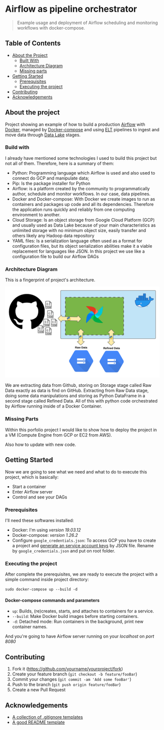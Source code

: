 # Airflow as pipeline orchestrator 
> Example usage and deployment of Airflow scheduling and monitoring workflows with docker-compose.


## Table of Contents

* [About the Project](#about-the-project)
  * [Built With](#built-with)
  * [Architecture Diagram](#architecture)
  * [Missing parts](#missing-parts)
* [Getting Started](#getting-started)
  * [Prerequisites](#prerequisites)
  * [Executing the project](#installation)
* [Contributing](#contributing)
* [Acknowledgements](#acknowledgements)

## About the project

Project showing an example of how to build a production [Airflow](https://airflow.apache.org/) with [Docker](https://www.docker.com/), managed by [Docker-compose](https://docs.docker.com/compose/) and using [ELT](https://en.wikipedia.org/wiki/Extract,_load,_transform) pipelines to ingest and move data through [Data Lake](https://aws.amazon.com/big-data/datalakes-and-analytics/what-is-a-data-lake/) stages.

### Build with
I already have mentioned some technologies I used to build this project but not all of them. Therefore, here is a summary of them:

* Python: Programming language which Airflow is used and also used to connect do GCP and manipulate data;
* Pip: Is the package installer for Python
* Airflow: is a platform created by the community to programmatically author, schedule and monitor workflows. In our case, data pipelines.
* Docker and Docker-compose: With Docker we create images to run as containers and packages up code and all its dependencies. Therefore the application runs quickly and reliably from one computing environment to another.
* Cloud Storage: Is an object storage from Google Cloud Platform (GCP) and usually used as Data Lake because of your main characteristics as unlimited storage with no minimum object size, easily transfer and others likely any Hadoop data repository
* YAML files: Is a serialization language often used as a format for configuration files, but its object serialization abilities make it a viable replacement for languages like JSON. In this project we use like a configuration file to build our Airflow DAGs

### Architecture Diagram
This is a fingerprint of project's architecture.

![Project Architecture](/images/project-architecture.png)

We are extracting data from Github, storing on Storage stage called Raw Data exactly as data is find on GitHub. Extracting from Raw Data stage, doing some data manipulations and storing as Python DataFrame in a second stage called Refined Data. All of this with python code orchestrated by Airflow running inside of a Docker Container. 

### Missing Parts

Within this porfolio project I would like to show how to deploy the project in a VM (Compute Engine from GCP or EC2 from AWS).

Also how to update with new code.

## Getting Started

Now we are going to see what we need and what to do to execute this project, which is basically:
* Start a container
* Enter Airflow server
* Control and see your DAGs

### Prerequisites

I'll need these softwares installed:

* Docker: I'm using _version 19.03.12_
* Docker-compose: _version 1.26.2_
* Configure `google_credentials.json`: To access GCP you have to create a project and [generate an service account keys](https://cloud.google.com/iam/docs/creating-managing-service-account-keys) by JSON file. Rename by `google_credentials.json` and put on root folder.

### Executing the project
After complete the prerequisites, we are ready to execute the project with a simple command inside project directory:

`sudo docker-compose up --build -d`

#### Docker-compose commands and parameters

* `up`: Builds, (re)creates, starts, and attaches to containers for a service.
* `--build`: Make Docker build images before starting containers.
* `-d`: Detached mode: Run containers in the background, print new container names.

And you're going to have Airflow server running on your *localhost* on *port 8080*

## Contributing

1. Fork it (<https://github.com/yourname/yourproject/fork>)
2. Create your feature branch (`git checkout -b feature/fooBar`)
3. Commit your changes (`git commit -am 'Add some fooBar'`)
4. Push to the branch (`git push origin feature/fooBar`)
5. Create a new Pull Request

## Acknowledgements
* [A collection of .gitignore templates](https://github.com/github/gitignore)
* [A good README template](https://github.com/dbader/readme-template)

<!-- Markdown link & img dfn's -->
[npm-image]: https://img.shields.io/npm/v/datadog-metrics.svg?style=flat-square
[npm-url]: https://npmjs.org/package/datadog-metrics
[npm-downloads]: https://img.shields.io/npm/dm/datadog-metrics.svg?style=flat-square
[travis-image]: https://img.shields.io/travis/dbader/node-datadog-metrics/master.svg?style=flat-square
[travis-url]: https://travis-ci.org/dbader/node-datadog-metrics
[wiki]: https://github.com/yourname/yourproject/wiki